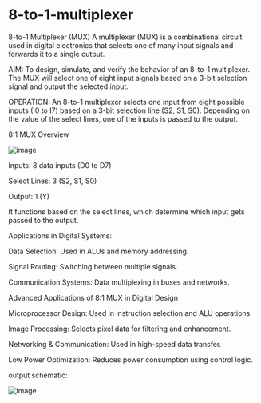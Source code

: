 # 8-to-1-multiplexer

8-to-1 Multiplexer (MUX)
A multiplexer (MUX) is a combinational circuit used in digital electronics that selects one of many input signals and forwards it to a single output.

 AIM: To design, simulate, and verify the behavior of an 8-to-1 multiplexer. The MUX will select one of 
eight input signals based on a 3-bit selection signal and output the selected input.

 OPERATION: An 8-to-1 multiplexer selects one input from eight possible inputs (I0 to I7) based on a 3-bit 
selection line (S2, S1, S0). Depending on the value of the select lines, one of the inputs is passed to the 
output.

8:1 MUX Overview

![image](https://github.com/user-attachments/assets/d19c6554-0f27-4c01-8352-654fa3e3a107)


Inputs: 8 data inputs (D0 to D7)

Select Lines: 3 (S2, S1, S0)

Output: 1 (Y)

It functions based on the select lines, which determine which input gets passed to the output.



Applications in Digital Systems:


Data Selection: Used in ALUs and memory addressing.

Signal Routing: Switching between multiple signals.

Communication Systems: Data multiplexing in buses and networks.


Advanced Applications of 8:1 MUX in Digital Design
 

Microprocessor Design: Used in instruction selection and ALU operations.

Image Processing: Selects pixel data for filtering and enhancement.

Networking & Communication: Used in high-speed data transfer.

Low Power Optimization: Reduces power consumption using control logic.

output schematic:

![image](https://github.com/user-attachments/assets/9d03d8af-3f95-4535-98a3-a4c0df2498ec)
